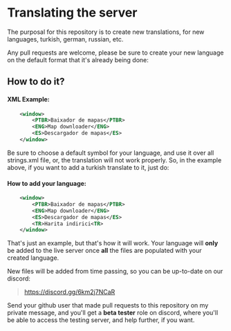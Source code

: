 
# Translating the server

The purposal for this repository is to create new translations, for new languages, turkish, german, russian, etc.

Any pull requests are welcome, please be sure to create your new language on the default format that it's already being done:




## How to do it?

#### XML Example:

```xml
	<window>
		<PTBR>Baixador de mapas</PTBR>
		<ENG>Map downloader</ENG>
		<ES>Descargador de mapas</ES>
	</window>
```

Be sure to choose a default symbol for your language, and use it over all strings.xml file, or, the translation will not work properly. So, in the example above, if you want to add a turkish translate to it, just do:

#### How to add your language:
```xml
	<window>
		<PTBR>Baixador de mapas</PTBR>
		<ENG>Map downloader</ENG>
		<ES>Descargador de mapas</ES>
        <TR>Harita indirici<TR>
	</window>
```

That's just an example, but that's how it will work. Your language will **only** be added to the live server once **all** the files are populated with your created language.

New files will be added from time passing, so you can be up-to-date on our discord:
> https://discord.gg/6km2j7NCaR

Send your github user that made pull requests to this repository on my private message, and you'll get a **beta tester** role on discord, where you'll be able to access the testing server, and help further, if you want.

